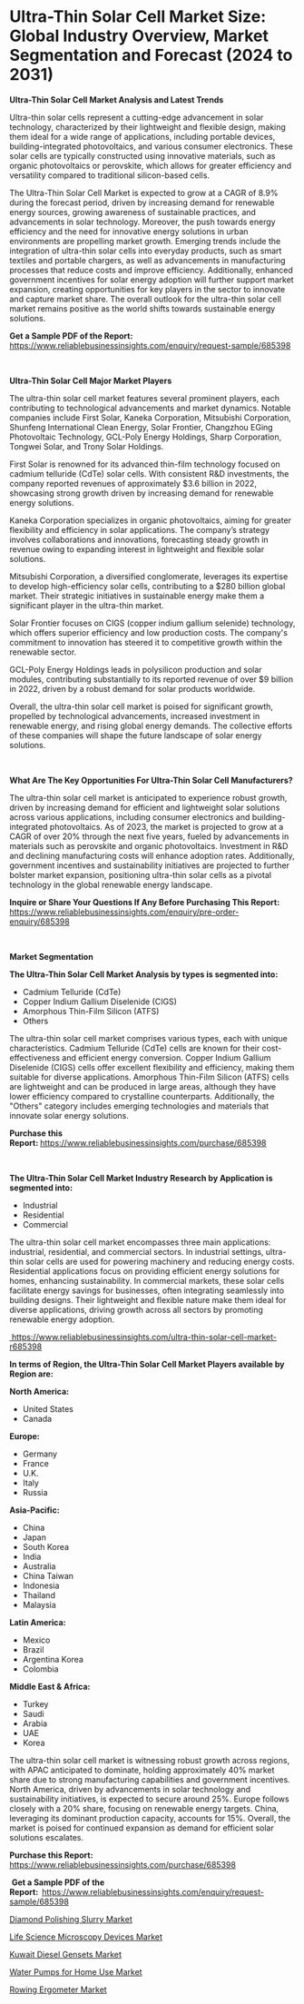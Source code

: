 <p><h1>Ultra-Thin Solar Cell Market Size: Global Industry Overview, Market Segmentation and Forecast (2024 to 2031)</h1></p><p><strong>Ultra-Thin Solar Cell Market Analysis and Latest Trends</strong></p>
<p><p>Ultra-thin solar cells represent a cutting-edge advancement in solar technology, characterized by their lightweight and flexible design, making them ideal for a wide range of applications, including portable devices, building-integrated photovoltaics, and various consumer electronics. These solar cells are typically constructed using innovative materials, such as organic photovoltaics or perovskite, which allows for greater efficiency and versatility compared to traditional silicon-based cells.</p><p>The Ultra-Thin Solar Cell Market is expected to grow at a CAGR of 8.9% during the forecast period, driven by increasing demand for renewable energy sources, growing awareness of sustainable practices, and advancements in solar technology. Moreover, the push towards energy efficiency and the need for innovative energy solutions in urban environments are propelling market growth. Emerging trends include the integration of ultra-thin solar cells into everyday products, such as smart textiles and portable chargers, as well as advancements in manufacturing processes that reduce costs and improve efficiency. Additionally, enhanced government incentives for solar energy adoption will further support market expansion, creating opportunities for key players in the sector to innovate and capture market share. The overall outlook for the ultra-thin solar cell market remains positive as the world shifts towards sustainable energy solutions.</p></p>
<p><strong>Get a Sample PDF of the Report:&nbsp;</strong> <a href="https://www.reliablebusinessinsights.com/enquiry/request-sample/685398?utm_campaign=57&utm_medium=2&utm_source=Github&utm_content=ia&utm_term=20102024&utm_id=ultra-thin-solar-cell">https://www.reliablebusinessinsights.com/enquiry/request-sample/685398</a></p>
<p>&nbsp;</p>
<p><strong>Ultra-Thin Solar Cell Major Market Players</strong></p>
<p><p>The ultra-thin solar cell market features several prominent players, each contributing to technological advancements and market dynamics. Notable companies include First Solar, Kaneka Corporation, Mitsubishi Corporation, Shunfeng International Clean Energy, Solar Frontier, Changzhou EGing Photovoltaic Technology, GCL-Poly Energy Holdings, Sharp Corporation, Tongwei Solar, and Trony Solar Holdings. </p><p>First Solar is renowned for its advanced thin-film technology focused on cadmium telluride (CdTe) solar cells. With consistent R&D investments, the company reported revenues of approximately $3.6 billion in 2022, showcasing strong growth driven by increasing demand for renewable energy solutions.</p><p>Kaneka Corporation specializes in organic photovoltaics, aiming for greater flexibility and efficiency in solar applications. The company’s strategy involves collaborations and innovations, forecasting steady growth in revenue owing to expanding interest in lightweight and flexible solar solutions.</p><p>Mitsubishi Corporation, a diversified conglomerate, leverages its expertise to develop high-efficiency solar cells, contributing to a $280 billion global market. Their strategic initiatives in sustainable energy make them a significant player in the ultra-thin market.</p><p>Solar Frontier focuses on CIGS (copper indium gallium selenide) technology, which offers superior efficiency and low production costs. The company's commitment to innovation has steered it to competitive growth within the renewable sector.</p><p>GCL-Poly Energy Holdings leads in polysilicon production and solar modules, contributing substantially to its reported revenue of over $9 billion in 2022, driven by a robust demand for solar products worldwide.</p><p>Overall, the ultra-thin solar cell market is poised for significant growth, propelled by technological advancements, increased investment in renewable energy, and rising global energy demands. The collective efforts of these companies will shape the future landscape of solar energy solutions.</p></p>
<p>&nbsp;</p>
<p><strong>What Are The Key Opportunities For Ultra-Thin Solar Cell Manufacturers?</strong></p>
<p><p>The ultra-thin solar cell market is anticipated to experience robust growth, driven by increasing demand for efficient and lightweight solar solutions across various applications, including consumer electronics and building-integrated photovoltaics. As of 2023, the market is projected to grow at a CAGR of over 20% through the next five years, fueled by advancements in materials such as perovskite and organic photovoltaics. Investment in R&D and declining manufacturing costs will enhance adoption rates. Additionally, government incentives and sustainability initiatives are projected to further bolster market expansion, positioning ultra-thin solar cells as a pivotal technology in the global renewable energy landscape.</p></p>
<p><strong>Inquire or Share Your Questions If Any Before Purchasing This Report:</strong> <a href="https://www.reliablebusinessinsights.com/enquiry/pre-order-enquiry/685398?utm_campaign=57&utm_medium=2&utm_source=Github&utm_content=ia&utm_term=20102024&utm_id=ultra-thin-solar-cell">https://www.reliablebusinessinsights.com/enquiry/pre-order-enquiry/685398</a></p>
<p>&nbsp;</p>
<p><strong>Market Segmentation</strong></p>
<p><strong>The Ultra-Thin Solar Cell Market Analysis by types is segmented into:</strong></p>
<p><ul><li>Cadmium Telluride (CdTe)</li><li>Copper Indium Gallium Diselenide (CIGS)</li><li>Amorphous Thin-Film Silicon (ATFS)</li><li>Others</li></ul></p>
<p><p>The ultra-thin solar cell market comprises various types, each with unique characteristics. Cadmium Telluride (CdTe) cells are known for their cost-effectiveness and efficient energy conversion. Copper Indium Gallium Diselenide (CIGS) cells offer excellent flexibility and efficiency, making them suitable for diverse applications. Amorphous Thin-Film Silicon (ATFS) cells are lightweight and can be produced in large areas, although they have lower efficiency compared to crystalline counterparts. Additionally, the "Others" category includes emerging technologies and materials that innovate solar energy solutions.</p></p>
<p><strong>Purchase this Report:&nbsp;</strong><a href="https://www.reliablebusinessinsights.com/purchase/685398?utm_campaign=57&utm_medium=2&utm_source=Github&utm_content=ia&utm_term=20102024&utm_id=ultra-thin-solar-cell">https://www.reliablebusinessinsights.com/purchase/685398</a></p>
<p>&nbsp;</p>
<p><strong>The Ultra-Thin Solar Cell Market Industry Research by Application is segmented into:</strong></p>
<p><ul><li>Industrial</li><li>Residential</li><li>Commercial</li></ul></p>
<p><p>The ultra-thin solar cell market encompasses three main applications: industrial, residential, and commercial sectors. In industrial settings, ultra-thin solar cells are used for powering machinery and reducing energy costs. Residential applications focus on providing efficient energy solutions for homes, enhancing sustainability. In commercial markets, these solar cells facilitate energy savings for businesses, often integrating seamlessly into building designs. Their lightweight and flexible nature make them ideal for diverse applications, driving growth across all sectors by promoting renewable energy adoption.</p></p>
<p><a href="https://www.reliablebusinessinsights.com/ultra-thin-solar-cell-market-r685398?utm_campaign=57&utm_medium=2&utm_source=Github&utm_content=ia&utm_term=20102024&utm_id=ultra-thin-solar-cell">&nbsp;https://www.reliablebusinessinsights.com/ultra-thin-solar-cell-market-r685398</a></p>
<p><strong>In terms of Region, the Ultra-Thin Solar Cell Market Players available by Region are:</strong></p>
<p>
    <p> <strong> North America: </strong>
        <ul>
            <li>United States</li>
            <li>Canada</li>
        </ul>
        </p> 
    <p> <strong> Europe: </strong>
        <ul>
            <li>Germany</li>
            <li>France</li>
            <li>U.K.</li>
            <li>Italy</li>
            <li>Russia</li>
        </ul>
        </p> 
    <p> <strong> Asia-Pacific: </strong>
        <ul>
            <li>China</li>
            <li>Japan</li>
            <li>South Korea</li>
            <li>India</li>
            <li>Australia</li>
            <li>China Taiwan</li>
            <li>Indonesia</li>
            <li>Thailand</li>
            <li>Malaysia</li>
        </ul>
        </p> 
    <p> <strong> Latin America: </strong>
        <ul>
            <li>Mexico</li>
            <li>Brazil</li>
            <li>Argentina Korea</li>
            <li>Colombia</li>
        </ul>
        </p> 
    <p> <strong> Middle East & Africa: </strong>
        <ul>
            <li>Turkey</li>
            <li>Saudi</li>
            <li>Arabia</li>
            <li>UAE</li>
            <li>Korea</li>
        </ul>
    </p>
    </p>
<p><p>The ultra-thin solar cell market is witnessing robust growth across regions, with APAC anticipated to dominate, holding approximately 40% market share due to strong manufacturing capabilities and government incentives. North America, driven by advancements in solar technology and sustainability initiatives, is expected to secure around 25%. Europe follows closely with a 20% share, focusing on renewable energy targets. China, leveraging its dominant production capacity, accounts for 15%. Overall, the market is poised for continued expansion as demand for efficient solar solutions escalates.</p></p>
<p><strong>Purchase this Report: </strong><a href="https://www.reliablebusinessinsights.com/purchase/685398?utm_campaign=57&utm_medium=2&utm_source=Github&utm_content=ia&utm_term=20102024&utm_id=ultra-thin-solar-cell">https://www.reliablebusinessinsights.com/purchase/685398</a></p>
<p>&nbsp;<strong>Get a Sample PDF of the Report:&nbsp;&nbsp;</strong><a href="https://www.reliablebusinessinsights.com/enquiry/request-sample/685398?utm_campaign=57&utm_medium=2&utm_source=Github&utm_content=ia&utm_term=20102024&utm_id=ultra-thin-solar-cell">https://www.reliablebusinessinsights.com/enquiry/request-sample/685398</a></p>
<p><strong></strong></p>
<p><p><a href="https://github.com/tenoreduwagley4rt/Market-Research-Report-List-1/blob/main/diamond-polishing-slurry-market.md?utm_campaign=57&utm_medium=2&utm_source=Github&utm_content=ia&utm_term=20102024&utm_id=ultra-thin-solar-cell">Diamond Polishing Slurry Market</a></p><p><a href="https://www.linkedin.com/pulse/comprehensive-life-science-microscopy-devices-market-report-u9mce?utm_campaign=57&utm_medium=2&utm_source=Github&utm_content=ia&utm_term=20102024&utm_id=ultra-thin-solar-cell">Life Science Microscopy Devices Market</a></p><p><a href="https://www.linkedin.com/pulse/global-kuwait-diesel-gensets-market-analysis-key-trends-future-zne8e?utm_campaign=57&utm_medium=2&utm_source=Github&utm_content=ia&utm_term=20102024&utm_id=ultra-thin-solar-cell">Kuwait Diesel Gensets Market</a></p><p><a href="https://issuu.com/reportprime-2/docs/water-pumps-for-home-use-market-siz_102a30fa0fd605?utm_campaign=57&utm_medium=2&utm_source=Github&utm_content=ia&utm_term=20102024&utm_id=ultra-thin-solar-cell">Water Pumps for Home Use Market</a></p><p><a href="https://issuu.com/reportprime-2/docs/rowing-ergometer-market-size-2030.p_e3b4aac6998b3e?utm_campaign=57&utm_medium=2&utm_source=Github&utm_content=ia&utm_term=20102024&utm_id=ultra-thin-solar-cell">Rowing Ergometer Market</a></p></p>